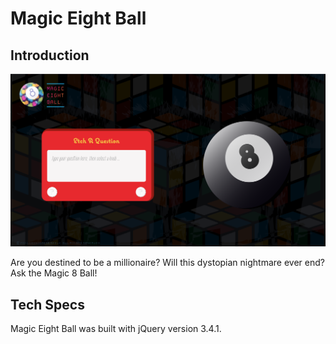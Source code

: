 # Magic Eight Ball

## Introduction

 ![Homepage screenshot](images/read-me/homepage.png "Homepage screenshot")

 Are you destined to be a millionaire? Will this dystopian nightmare ever end? Ask the Magic 8 Ball!

## Tech Specs

 Magic Eight Ball was built with jQuery version 3.4.1.
